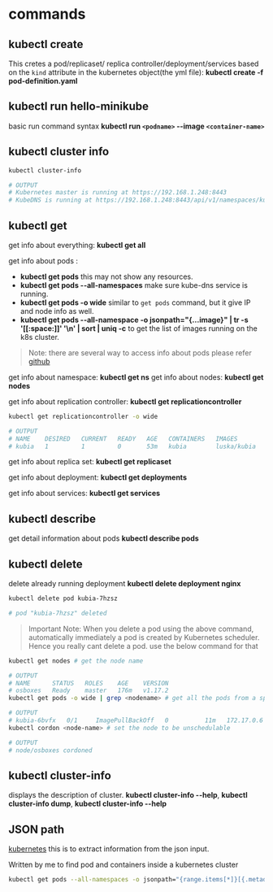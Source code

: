 # commands

## kubectl create

This cretes a pod/replicaset/ replica controller/deployment/services based on the `kind` attribute in the kubernetes object(the yml file): **kubectl create -f pod-definition.yaml**

## kubectl run hello-minikube

basic run command syntax **kubectl run `<podname>` --image `<container-name>`**

## kubectl cluster info

```sh
kubectl cluster-info

# OUTPUT
# Kubernetes master is running at https://192.168.1.248:8443
# KubeDNS is running at https://192.168.1.248:8443/api/v1/namespaces/kube-system/services/kube-dns:dns/proxy
```

## kubectl get

get info about everything: **kubectl get all**

get info about pods :

- **kubectl get pods** this may not show any resources.
- **kubectl get pods --all-namespaces** make sure kube-dns service is running.
- **kubectl get pods -o wide** similar to `get pods` command, but it give IP and node info as well.
- **kubectl get pods --all-namespace -o jsonpath="{...image}" | tr -s '[[:space:]]' '\n' | sort | uniq -c** to get the list of images running on the k8s cluster.

> Note: there are several way to access info about pods please refer [github](https://kubernetes.io/docs/tasks/access-application-cluster/list-all-running-container-images/)

get info about namespace: **kubectl get ns**
get info about nodes: **kubectl get nodes**

get info about replication controller: **kubectl get replicationcontroller**

```sh
kubectl get replicationcontroller -o wide

# OUTPUT
# NAME    DESIRED   CURRENT   READY   AGE   CONTAINERS   IMAGES        SELECTOR
# kubia   1         1         0       53m   kubia        luska/kubia   run=kubia
```

get info about replica set: **kubectl get replicaset**

get info about deployment: **kubectl get deployments**

get info about services: **kubectl get services**

## kubectl describe

get detail information about pods **kubectl describe pods**

## kubectl delete

delete already running deployment **kubectl delete deployment nginx**

```sh
kubectl delete pod kubia-7hzsz

# pod "kubia-7hzsz" deleted
```

> Important Note: When you delete a pod using the above command, automatically immediately a pod is created by Kubernetes scheduler. Hence you really cant delete a pod. use the below command for that

```sh
kubectl get nodes # get the node name

# OUTPUT
# NAME      STATUS   ROLES    AGE    VERSION
# osboxes   Ready    master   176m   v1.17.2
kubectl get pods -o wide | grep <nodename> # get all the pods from a specific node, check the pod that you want to delete

# OUTPUT
# kubia-6bvfx   0/1     ImagePullBackOff   0          11m   172.17.0.6   osboxes   <none>           <none>
kubectl cordon <node-name> # set the node to be unschedulable

# OUTPUT
# node/osboxes cordoned
```

## kubectl cluster-info

displays the description of cluster. **kubectl cluster-info --help**, **kubectl cluster-info dump**, **kubectl cluster-info --help**

## JSON path

[kubernetes](https://kubernetes.io/docs/reference/kubectl/jsonpath/) this is to extract information from the json input.

Written by me to find pod and containers inside a kubernetes cluster

```sh
kubectl get pods --all-namespaces -o jsonpath="{range.items[*]}[{.metadata.name},{.spec.containers[*].image}]" | tr -s '][' '\n' | tr -s ',' '\t\t\t' | sort
```
